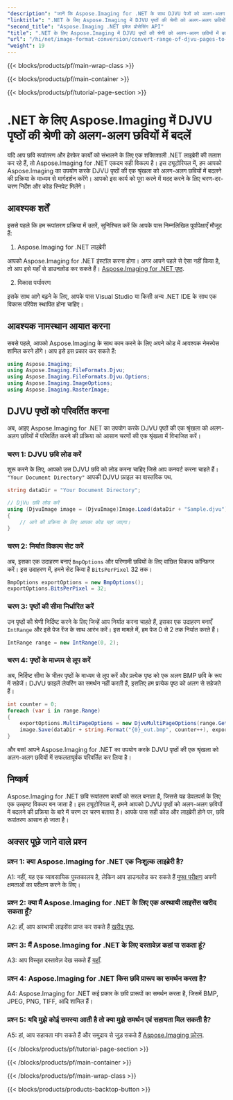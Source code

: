```yaml
---
"description": "जानें कि Aspose.Imaging for .NET के साथ DJVU पेजों को अलग-अलग छवियों में कैसे बदलें। चरण-दर-चरण मार्गदर्शिका, कोड उदाहरण और अक्सर पूछे जाने वाले प्रश्न प्रदान किए गए हैं।"
"linktitle": ".NET के लिए Aspose.Imaging में DJVU पृष्ठों की श्रेणी को अलग-अलग छवियों में बदलें"
"second_title": "Aspose.Imaging .NET इमेज प्रोसेसिंग API"
"title": ".NET के लिए Aspose.Imaging में DJVU पृष्ठों की श्रेणी को अलग-अलग छवियों में बदलें"
"url": "/hi/net/image-format-conversion/convert-range-of-djvu-pages-to-separate-images/"
"weight": 19
---
```


{{< blocks/products/pf/main-wrap-class >}}

{{< blocks/products/pf/main-container >}}

{{< blocks/products/pf/tutorial-page-section >}}

# .NET के लिए Aspose.Imaging में DJVU पृष्ठों की श्रेणी को अलग-अलग छवियों में बदलें

यदि आप छवि रूपांतरण और हेरफेर कार्यों को संभालने के लिए एक शक्तिशाली .NET लाइब्रेरी की तलाश कर रहे हैं, तो Aspose.Imaging for .NET एकदम सही विकल्प है। इस ट्यूटोरियल में, हम आपको Aspose.Imaging का उपयोग करके DJVU पृष्ठों की एक श्रृंखला को अलग-अलग छवियों में बदलने की प्रक्रिया के माध्यम से मार्गदर्शन करेंगे। आपको इस कार्य को पूरा करने में मदद करने के लिए चरण-दर-चरण निर्देश और कोड स्निपेट मिलेंगे।

## आवश्यक शर्तें

इससे पहले कि हम रूपांतरण प्रक्रिया में उतरें, सुनिश्चित करें कि आपके पास निम्नलिखित पूर्वापेक्षाएँ मौजूद हैं:

1. Aspose.Imaging for .NET लाइब्रेरी

आपको Aspose.Imaging for .NET इंस्टॉल करना होगा। अगर आपने पहले से ऐसा नहीं किया है, तो आप इसे यहाँ से डाउनलोड कर सकते हैं। [Aspose.Imaging for .NET पृष्ठ](https://releases.aspose.com/imaging/net/).

2. विकास पर्यावरण

इसके साथ आगे बढ़ने के लिए, आपके पास Visual Studio या किसी अन्य .NET IDE के साथ एक विकास परिवेश स्थापित होना चाहिए।

## आवश्यक नामस्थान आयात करना

सबसे पहले, आपको Aspose.Imaging के साथ काम करने के लिए अपने कोड में आवश्यक नेमस्पेस शामिल करने होंगे। आप इसे इस प्रकार कर सकते हैं:

```csharp
using Aspose.Imaging;
using Aspose.Imaging.FileFormats.Djvu;
using Aspose.Imaging.FileFormats.Djvu.Options;
using Aspose.Imaging.ImageOptions;
using Aspose.Imaging.RasterImage;
```

## DJVU पृष्ठों को परिवर्तित करना

अब, आइए Aspose.Imaging for .NET का उपयोग करके DJVU पृष्ठों की एक श्रृंखला को अलग-अलग छवियों में परिवर्तित करने की प्रक्रिया को आसान चरणों की एक श्रृंखला में विभाजित करें।

### चरण 1: DJVU छवि लोड करें

शुरू करने के लिए, आपको उस DJVU छवि को लोड करना चाहिए जिसे आप कनवर्ट करना चाहते हैं। `"Your Document Directory"` आपकी DJVU फ़ाइल का वास्तविक पथ.

```csharp
string dataDir = "Your Document Directory";

// DjVu छवि लोड करें
using (DjvuImage image = (DjvuImage)Image.Load(dataDir + "Sample.djvu"))
{
    // आगे की प्रक्रिया के लिए आपका कोड यहां जाएगा।
}
```

### चरण 2: निर्यात विकल्प सेट करें

अब, इसका एक उदाहरण बनाएं `BmpOptions` और परिणामी छवियों के लिए वांछित विकल्प कॉन्फ़िगर करें। इस उदाहरण में, हमने सेट किया है `BitsPerPixel` 32 तक।

```csharp
BmpOptions exportOptions = new BmpOptions();
exportOptions.BitsPerPixel = 32;
```

### चरण 3: पृष्ठों की सीमा निर्धारित करें

उन पृष्ठों की श्रेणी निर्दिष्ट करने के लिए जिन्हें आप निर्यात करना चाहते हैं, इसका एक उदाहरण बनाएँ `IntRange` और इसे पेज रेंज के साथ आरंभ करें। इस मामले में, हम पेज 0 से 2 तक निर्यात करते हैं।

```csharp
IntRange range = new IntRange(0, 2);
```

### चरण 4: पृष्ठों के माध्यम से लूप करें

अब, निर्दिष्ट सीमा के भीतर पृष्ठों के माध्यम से लूप करें और प्रत्येक पृष्ठ को एक अलग BMP छवि के रूप में सहेजें। DJVU फ़ाइलें लेयरिंग का समर्थन नहीं करती हैं, इसलिए हम प्रत्येक पृष्ठ को अलग से सहेजते हैं।

```csharp
int counter = 0;
foreach (var i in range.Range)
{
    exportOptions.MultiPageOptions = new DjvuMultiPageOptions(range.GetArrayOneItemFromIndex(counter));
    image.Save(dataDir + string.Format("{0}_out.bmp", counter++), exportOptions);
}
```

और बस! आपने Aspose.Imaging for .NET का उपयोग करके DJVU पृष्ठों की एक श्रृंखला को अलग-अलग छवियों में सफलतापूर्वक परिवर्तित कर लिया है।

## निष्कर्ष

Aspose.Imaging for .NET छवि रूपांतरण कार्यों को सरल बनाता है, जिससे यह डेवलपर्स के लिए एक उत्कृष्ट विकल्प बन जाता है। इस ट्यूटोरियल में, हमने आपको DJVU पृष्ठों को अलग-अलग छवियों में बदलने की प्रक्रिया के बारे में चरण दर चरण बताया है। आपके पास सही कोड और लाइब्रेरी होने पर, छवि रूपांतरण आसान हो जाता है।

## अक्सर पूछे जाने वाले प्रश्न

### प्रश्न 1: क्या Aspose.Imaging for .NET एक निःशुल्क लाइब्रेरी है?

A1: नहीं, यह एक व्यावसायिक पुस्तकालय है, लेकिन आप डाउनलोड कर सकते हैं [मुफ्त परीक्षण](https://releases.aspose.com/) अपनी क्षमताओं का परीक्षण करने के लिए।

### प्रश्न 2: क्या मैं Aspose.Imaging for .NET के लिए एक अस्थायी लाइसेंस खरीद सकता हूँ?

A2: हाँ, आप अस्थायी लाइसेंस प्राप्त कर सकते हैं [खरीद पृष्ठ](https://purchase.aspose.com/temporary-license/).

### प्रश्न 3: मैं Aspose.Imaging for .NET के लिए दस्तावेज़ कहां पा सकता हूं?

A3: आप विस्तृत दस्तावेज़ देख सकते हैं [यहाँ](https://reference.aspose.com/imaging/net/).

### प्रश्न 4: Aspose.Imaging for .NET किस छवि प्रारूप का समर्थन करता है?

A4: Aspose.Imaging for .NET कई प्रकार के छवि प्रारूपों का समर्थन करता है, जिसमें BMP, JPEG, PNG, TIFF, आदि शामिल हैं।

### प्रश्न 5: यदि मुझे कोई समस्या आती है तो क्या मुझे समर्थन एवं सहायता मिल सकती है?

A5: हां, आप सहायता मांग सकते हैं और समुदाय से जुड़ सकते हैं [Aspose.Imaging फ़ोरम](https://forum.aspose.com/).

{{< /blocks/products/pf/tutorial-page-section >}}

{{< /blocks/products/pf/main-container >}}

{{< /blocks/products/pf/main-wrap-class >}}

{{< blocks/products/products-backtop-button >}}